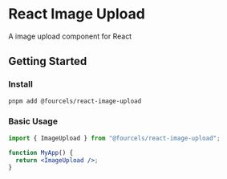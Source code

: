 # React Image Upload

A image upload component for React

## Getting Started

### Install

```bash
pnpm add @fourcels/react-image-upload
```

### Basic Usage

```jsx
import { ImageUpload } from "@fourcels/react-image-upload";

function MyApp() {
  return <ImageUpload />;
}
```
